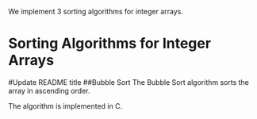 We implement 3 sorting algorithms for integer arrays.
# Sorting Algorithms for Integer Arrays
#Update README title
##Bubble Sort The Bubble Sort algorithm sorts the array in ascending order.

The algorithm is implemented in C.
